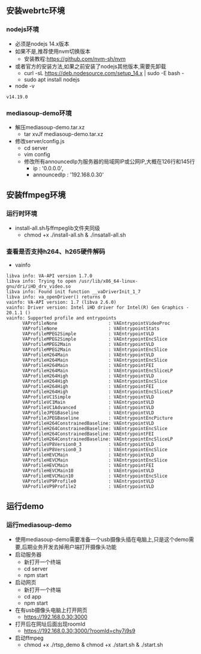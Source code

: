 
## 安装webrtc环境
### nodejs环境
- 必须是nodejs 14.x版本
- 如果不是,推荐使用nvm切换版本
   - 安装教程:https://github.com/nvm-sh/nvm
- 或者官方的安装方法,如果之前安装了nodejs其他版本,需要先卸载
   - curl -sL https://deb.nodesource.com/setup_14.x | sudo -E bash -
   - sudo apt install nodejs
- node -v
```
v14.19.0
```

### mediasoup-demo环境
- 解压mediasoup-demo.tar.xz
   - tar xvJf mediasoup-demo.tar.xz
- 修改server/config.js
   - cd server
   - vim config
   - 修改所有announcedIp为服务器的局域网IP或公网IP,大概在126行和145行
      - ip          : '0.0.0.0',
      - announcedIp : '192.168.0.30'


## 安装ffmpeg环境
### 运行时环境
- install-all.sh与ffmpeglib文件夹同级
   - chmod +x ./install-all.sh & ./insatall-all.sh

### 查看是否支持h264、h265硬件解码
- vainfo
```
libva info: VA-API version 1.7.0
libva info: Trying to open /usr/lib/x86_64-linux-gnu/dri/iHD_drv_video.so
libva info: Found init function __vaDriverInit_1_7
libva info: va_openDriver() returns 0
vainfo: VA-API version: 1.7 (libva 2.6.0)
vainfo: Driver version: Intel iHD driver for Intel(R) Gen Graphics - 20.1.1 ()
vainfo: Supported profile and entrypoints
      VAProfileNone                   :	VAEntrypointVideoProc
      VAProfileNone                   :	VAEntrypointStats
      VAProfileMPEG2Simple            :	VAEntrypointVLD
      VAProfileMPEG2Simple            :	VAEntrypointEncSlice
      VAProfileMPEG2Main              :	VAEntrypointVLD
      VAProfileMPEG2Main              :	VAEntrypointEncSlice
      VAProfileH264Main               :	VAEntrypointVLD
      VAProfileH264Main               :	VAEntrypointEncSlice
      VAProfileH264Main               :	VAEntrypointFEI
      VAProfileH264Main               :	VAEntrypointEncSliceLP
      VAProfileH264High               :	VAEntrypointVLD
      VAProfileH264High               :	VAEntrypointEncSlice
      VAProfileH264High               :	VAEntrypointFEI
      VAProfileH264High               :	VAEntrypointEncSliceLP
      VAProfileVC1Simple              :	VAEntrypointVLD
      VAProfileVC1Main                :	VAEntrypointVLD
      VAProfileVC1Advanced            :	VAEntrypointVLD
      VAProfileJPEGBaseline           :	VAEntrypointVLD
      VAProfileJPEGBaseline           :	VAEntrypointEncPicture
      VAProfileH264ConstrainedBaseline:	VAEntrypointVLD
      VAProfileH264ConstrainedBaseline:	VAEntrypointEncSlice
      VAProfileH264ConstrainedBaseline:	VAEntrypointFEI
      VAProfileH264ConstrainedBaseline:	VAEntrypointEncSliceLP
      VAProfileVP8Version0_3          :	VAEntrypointVLD
      VAProfileVP8Version0_3          :	VAEntrypointEncSlice
      VAProfileHEVCMain               :	VAEntrypointVLD
      VAProfileHEVCMain               :	VAEntrypointEncSlice
      VAProfileHEVCMain               :	VAEntrypointFEI
      VAProfileHEVCMain10             :	VAEntrypointVLD
      VAProfileHEVCMain10             :	VAEntrypointEncSlice
      VAProfileVP9Profile0            :	VAEntrypointVLD
      VAProfileVP9Profile2            :	VAEntrypointVLD

```

## 运行demo
### 运行mediasoup-demo
- 使用mediasoup-demo需要准备一个usb摄像头插在电脑上,只是这个demo需要,后期业务开发去掉用户端打开摄像头功能
- 启动服务器
   - 新打开一个终端
   - cd server
   - npm start
- 启动网页
   - 新打开一个终端
   - cd app
   - npm start
- 在有usb摄像头电脑上打开网页
   - https://192.168.0.30:3000
- 打开后在网址后面出现roomId
   - https://192.168.0.30:3000/?roomId=chy7j9s9
- 启动ffmpeg
   - chmod +x ./rtsp_demo & chmod +x ./start.sh & ./start.sh